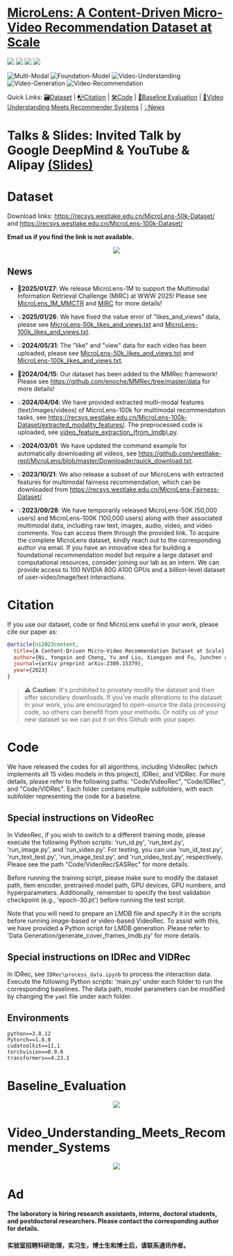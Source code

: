 # [MicroLens: A Content-Driven Micro-Video Recommendation Dataset at Scale](https://arxiv.org/pdf/2309.15379.pdf)

<a href="https://arxiv.org/pdf/2309.15379.pdf" alt="paper"><img src="https://img.shields.io/badge/ArXiv-2309.06789-FAA41F.svg?style=flat" /></a>
<a href="https://github.com/westlake-repl/MicroLens/blob/master/MicroLens_DeepMind_Talk.pdf" alt="Talk"><img src="https://img.shields.io/badge/Talk-DeepMind-orange" /></a> 
<a href="https://medium.com/@lifengyi_6964/building-a-large-scale-short-video-recommendation-dataset-and-benchmark-06e744746555" alt="blog"><img src="https://img.shields.io/badge/Blog-Medium-purple" /></a> 
<a href="https://zhuanlan.zhihu.com/p/675213913" alt="zhihu"><img src="https://img.shields.io/badge/Zhihu-知乎-blue" /></a> 
 
![Multi-Modal](https://img.shields.io/badge/Task-Multi--Modal-red) 
![Foundation-Model](https://img.shields.io/badge/Task-Foundation--Model-red) 
![Video-Understanding](https://img.shields.io/badge/Task-Video--Understanding-red) 
![Video-Generation](https://img.shields.io/badge/Task-Video--Generation-red) 
![Video-Recommendation](https://img.shields.io/badge/Task-Video--Recommendation-red) 

Quick Links: [🗃️Dataset](#Dataset) |
[📭Citation](#Citation) |
[🛠️Code](#Code) |
[🚀Baseline Evaluation](#Baseline_Evaluation) |
[🤗Video Understanding Meets Recommender Systems](#Video_Understanding_Meets_Recommender_Systems) |
[💡News](#News)

<!--<p align="center" width="100%">-->
<!--  <img src='https://camo.githubusercontent.com/ace7effc2b35cda2c66d5952869af563e851f89e5e1af029cfc9f69c7bebe78d/68747470733a2f2f692e696d6775722e636f6d2f77617856496d762e706e67' width="100%">-->
<!--</p>-->

<!--## We provide support for a range of tasks, including **Short Video Generation** related to popular models like **Stable Diffusion** and **Sora**, **General Video Understanding** tasks, and **Video Recommendation**.-->

<!--# A Content-Driven Micro-Video Recommendation Dataset at Scale-->

# Talks & Slides: Invited Talk by Google DeepMind & YouTube & Alipay [(Slides)](https://github.com/westlake-repl/MicroLens/blob/master/MicroLens_DeepMind_Talk.pdf)

# Dataset

Download links: https://recsys.westlake.edu.cn/MicroLens-50k-Dataset/ and https://recsys.westlake.edu.cn/MicroLens-100k-Dataset/

**Email us if you find the link is not available.**

<div align=center><img src="https://github.com/westlake-repl/MicroLens/blob/master/Results/dataset.png"/></div>

<!-- Dataset downloader (for Windows): https://github.com/microlens2023/microlens-dataset/blob/master/Downloader/microlens_downloader.exe

Dataset downloader (for Linux): https://github.com/microlens2023/microlens-dataset/blob/master/Downloader/microlens_downloader

Dataset downloader (for Mac): https://github.com/microlens2023/microlens-dataset/blob/master/Downloader/microlens_downloader_mac

For review purposes, we are temporarily releasing a portion of our Microlens dataset.

We have uploaded a MicroLens-TOY folder, which contains 100 randomly sampled videos from the Microlens dataset. The folder includes cover images, audio files, video content, and textual captions for all 100 videos.

Additionally, we have provided a MicroLens-100K folder, which consists of the MicroLens-100K_pairs.tsv file containing interaction pairs (each row indicates a user and the videos they interacted with, sorted by interaction timestamp), along with audio files, textual captions, and corresponding watermarked cover files for all videos in the MicroLens-100K dataset. Please note that video content for MicroLens-100K is currently not available.

For various types of modal data and the interaction pairs of MicroLens-100K, MicroLens-1M, and MicroLens, we will release all of them once the paper is accepted. -->

## News
- 🚀**2025/01/27**: We release MicroLens-1M to support the Multimodal Information Retrieval Challenge (MIRC) at WWW 2025! Please see [MicroLens_1M_MMCTR](https://recsys.westlake.edu.cn/MicroLens_1M_MMCTR/) and [MIRC](https://erel-mir.github.io/challenge/overview/) for more details!

- 💡**2025/01/26**: We have fixed the value error of "likes_and_views" data, please see [MicroLens-50k_likes_and_views.txt](https://recsys.westlake.edu.cn/MicroLens-50k-Dataset/MicroLens-50k_likes_and_views.txt) and [MicroLens-100k_likes_and_views.txt](https://recsys.westlake.edu.cn/MicroLens-100k-Dataset/MicroLens-100k_likes_and_views.txt).

- 💡**2024/05/31**: The "like" and "view" data for each video has been uploaded, please see [MicroLens-50k_likes_and_views.txt](https://recsys.westlake.edu.cn/MicroLens-50k-Dataset/MicroLens-50k_likes_and_views.txt) and [MicroLens-100k_likes_and_views.txt](https://recsys.westlake.edu.cn/MicroLens-100k-Dataset/MicroLens-100k_likes_and_views.txt).

- 🚀**2024/04/15**: Our dataset has been added to the MMRec framework! Please see https://github.com/enoche/MMRec/tree/master/data for more details!

- 💡**2024/04/04**: We have provided extracted multi-modal features (text/images/videos) of MicroLens-100k for multimodal recommendation tasks, see https://recsys.westlake.edu.cn/MicroLens-100k-Dataset/extracted_modality_features/. The preprocessed code is uploaded, see [video_feature_extraction_(from_lmdb).py](https://github.com/westlake-repl/MicroLens/blob/master/Data%20Processing/video_feature_extraction_(from_lmdb).py).

- 💡**2024/03/01**: We have updated the command example for automatically downloading all videos, see https://github.com/westlake-repl/MicroLens/blob/master/Downloader/quick_download.txt.

- 💡**2023/10/21**: We also release a subset of our MicroLens with extracted features for multimodal fairness recommendation, which can be downloaded from https://recsys.westlake.edu.cn/MicroLens-Fairness-Dataset/

- 💡**2023/09/28**: We have temporarily released MicroLens-50K (50,000 users) and MicroLens-100K (100,000 users) along with their associated multimodal data, including raw text, images, audio, video, and video comments. You can access them through the provided link. To acquire the complete MicroLens dataset, kindly reach out to the corresponding author via email. If you have an innovative idea for building a foundational recommendation model but require a large dataset and computational resources, consider joining our lab as an intern. We can provide access to 100 NVIDIA 80G A100 GPUs and a billion-level dataset of user-video/image/text interactions.

# Citation
If you use our dataset, code or find MicroLens useful in your work, please cite our paper as:

```bib
@article{ni2023content,
  title={A Content-Driven Micro-Video Recommendation Dataset at Scale},
  author={Ni, Yongxin and Cheng, Yu and Liu, Xiangyan and Fu, Junchen and Li, Youhua and He, Xiangnan and Zhang, Yongfeng and Yuan, Fajie},
  journal={arXiv preprint arXiv:2309.15379},
  year={2023}
}
```

> :warning: **Caution**: It's prohibited to privately modify the dataset and then offer secondary downloads. If you've made alterations to the dataset in your work, you are encouraged to open-source the data processing code, so others can benefit from your methods. Or notify us of your new dataset so we can put it on this Github with your paper.


# Code

We have released the codes for all algorithms, including VideoRec (which implements all 15 video models in this project), IDRec, and VIDRec. For more details, please refer to the following paths: "Code/VideoRec", "Code/IDRec", and "Code/VIDRec". Each folder contains multiple subfolders, with each subfolder representing the code for a baseline.

## Special instructions on VideoRec

In VideoRec, if you wish to switch to a different training mode, please execute the following Python scripts: 'run_id.py', 'run_text.py', 'run_image.py', and 'run_video.py'. For testing, you can use 'run_id_test.py', 'run_text_test.py', 'run_image_test.py', and 'run_video_test.py', respectively. Please see the path "Code/VideoRec/SASRec" for more details.

Before running the training script, please make sure to modify the dataset path, item encoder, pretrained model path, GPU devices, GPU numbers, and hyperparameters. Additionally, remember to specify the best validation checkpoint (e.g., 'epoch-30.pt') before running the test script.

Note that you will need to prepare an LMDB file and specify it in the scripts before running image-based or video-based VideoRec. To assist with this, we have provided a Python script for LMDB generation. Please refer to 'Data Generation/generate_cover_frames_lmdb.py' for more details.

## Special instructions on IDRec and VIDRec

In IDRec, see `IDRec\process_data.ipynb` to process the interaction data.  Execute the following Python scripts: 'main.py'  under each folder to run the corresponding baselines. The data path, model parameters can be modified by changing the `yaml` file under each folder. 

## Environments
```
python==3.8.12
Pytorch==1.8.0
cudatoolkit==11.1
torchvision==0.9.0
transformers==4.23.1
```

# Baseline_Evaluation

<div align=center><img src="https://github.com/westlake-repl/MicroLens/blob/master/Results/baseline_evaluation.png"/></div>

# Video_Understanding_Meets_Recommender_Systems

<div align=center><img src="https://github.com/westlake-repl/MicroLens/blob/master/Results/video_meets_rs.png"/></div>

# Ad
#### The laboratory is hiring research assistants, interns, doctoral students, and postdoctoral researchers. Please contact the corresponding author for details.
#### 实验室招聘科研助理，实习生，博士生和博士后，请联系通讯作者。
